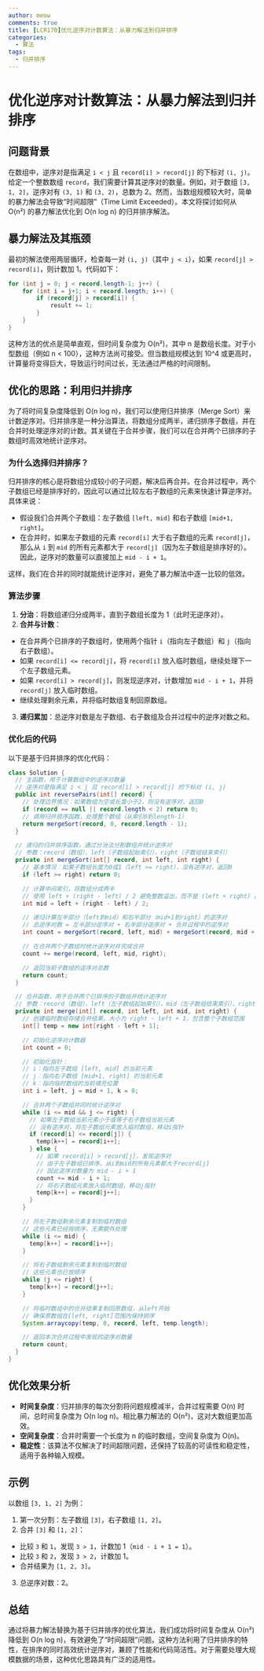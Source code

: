 ```yaml
---
author: meow
comments: true
title: [LCR170]优化逆序对计数算法：从暴力解法到归并排序
categories:
  - 算法
tags:
  - 归并排序
---
```


# 优化逆序对计数算法：从暴力解法到归并排序

## 问题背景
在数组中，逆序对是指满足 `i < j` 且 `record[i] > record[j]` 的下标对 `(i, j)`。给定一个整数数组 `record`，我们需要计算其逆序对的数量。例如，对于数组 `[3, 1, 2]`，逆序对有 `(3, 1)` 和 `(3, 2)`，总数为 2。然而，当数组规模较大时，简单的暴力解法会导致“时间超限”（Time Limit Exceeded）。本文将探讨如何从 O(n²) 的暴力解法优化到 O(n log n) 的归并排序解法。

## 暴力解法及其瓶颈
最初的解法使用两层循环，检查每一对 `(i, j)`（其中 `j < i`），如果 `record[j] > record[i]`，则计数加 1。代码如下：

```java
for (int j = 0; j < record.length-1; j++) {
    for (int i = j+1; i < record.length; i++) {
        if (record[j] > record[i]) {
            result += 1;
        }
    }
}
```

这种方法的优点是简单直观，但时间复杂度为 O(n²)，其中 n 是数组长度。对于小型数组（例如 n < 100），这种方法尚可接受。但当数组规模达到 10^4 或更高时，计算量将变得巨大，导致运行时间过长，无法通过严格的时间限制。

## 优化的思路：利用归并排序
为了将时间复杂度降低到 O(n log n)，我们可以使用归并排序（Merge Sort）来计数逆序对。归并排序是一种分治算法，将数组分成两半，递归排序子数组，并在合并时处理逆序对的计数。其关键在于合并步骤，我们可以在合并两个已排序的子数组时高效地统计逆序对。

### 为什么选择归并排序？
归并排序的核心是将数组分成较小的子问题，解决后再合并。在合并过程中，两个子数组已经是排序好的，因此可以通过比较左右子数组的元素来快速计算逆序对。具体来说：

- 假设我们合并两个子数组：左子数组 `[left, mid]` 和右子数组 `[mid+1, right]`。
- 在合并时，如果左子数组的元素 `record[i]` 大于右子数组的元素 `record[j]`，那么从 `i` 到 `mid` 的所有元素都大于 `record[j]`（因为左子数组是排序好的）。因此，逆序对的数量可以直接加上 `mid - i + 1`。

这样，我们在合并的同时就能统计逆序对，避免了暴力解法中逐一比较的低效。

### 算法步骤
1. **分治**：将数组递归分成两半，直到子数组长度为 1（此时无逆序对）。
2. **合并与计数**：
  - 在合并两个已排序的子数组时，使用两个指针 `i`（指向左子数组）和 `j`（指向右子数组）。
  - 如果 `record[i] <= record[j]`，将 `record[i]` 放入临时数组，继续处理下一个左子数组元素。
  - 如果 `record[i] > record[j]`，则发现逆序对，计数增加 `mid - i + 1`，并将 `record[j]` 放入临时数组。
  - 继续处理剩余元素，并将临时数组复制回原数组。
3. **递归累加**：总逆序对数是左子数组、右子数组及合并过程中的逆序对数之和。

### 优化后的代码
以下是基于归并排序的优化代码：

```java
class Solution {
  // 主函数，用于计算数组中的逆序对数量
  // 逆序对是指满足 i < j 且 record[i] > record[j] 的下标对 (i, j)
  public int reversePairs(int[] record) {
    // 处理边界情况：如果数组为空或长度小于2，则没有逆序对，返回0
    if (record == null || record.length < 2) return 0;
    // 调用归并排序函数，处理整个数组（从索引0到length-1）
    return mergeSort(record, 0, record.length - 1);
  }

  // 递归的归并排序函数，通过分治法分割数组并统计逆序对
  // 参数：record（数组），left（子数组起始索引），right（子数组结束索引）
  private int mergeSort(int[] record, int left, int right) {
    // 基本情况：如果子数组长度为0或1（left >= right），没有逆序对，返回0
    if (left >= right) return 0;

    // 计算中间索引，将数组分成两半
    // 使用 left + (right - left) / 2 避免整数溢出，而不是 (left + right) / 2
    int mid = left + (right - left) / 2;

    // 递归计算左半部分（left到mid）和右半部分（mid+1到right）的逆序对
    // 总逆序对数 = 左半部分逆序对 + 右半部分逆序对 + 合并过程中的逆序对
    int count = mergeSort(record, left, mid) + mergeSort(record, mid + 1, right);

    // 在合并两个子数组时统计逆序对并完成合并
    count += merge(record, left, mid, right);

    // 返回当前子数组的逆序对总数
    return count;
  }

  // 合并函数，用于合并两个已排序的子数组并统计逆序对
  // 参数：record（数组），left（左子数组起始索引），mid（左子数组结束索引），right（右子数组结束索引）
  private int merge(int[] record, int left, int mid, int right) {
    // 创建临时数组存储合并结果，大小为 right - left + 1，包含整个子数组范围
    int[] temp = new int[right - left + 1];

    // 初始化逆序对计数器
    int count = 0;

    // 初始化指针：
    // i：指向左子数组 [left, mid] 的当前元素
    // j：指向右子数组 [mid+1, right] 的当前元素
    // k：指向临时数组的当前填充位置
    int i = left, j = mid + 1, k = 0;

    // 合并两个子数组并同时统计逆序对
    while (i <= mid && j <= right) {
      // 如果左子数组当前元素小于或等于右子数组当前元素
      // 没有逆序对，将左子数组元素放入临时数组，移动i指针
      if (record[i] <= record[j]) {
        temp[k++] = record[i++];
      } else {
        // 如果 record[i] > record[j]，发现逆序对
        // 由于左子数组已排序，从i到mid的所有元素都大于record[j]
        // 因此逆序对数量为 mid - i + 1
        count += mid - i + 1;
        // 将右子数组元素放入临时数组，移动j指针
        temp[k++] = record[j++];
      }
    }

    // 将左子数组剩余元素复制到临时数组
    // 这些元素已经按顺序，无需额外处理
    while (i <= mid) {
      temp[k++] = record[i++];
    }

    // 将右子数组剩余元素复制到临时数组
    // 这些元素也已按顺序
    while (j <= right) {
      temp[k++] = record[j++];
    }

    // 将临时数组中的合并结果复制回原数组，从left开始
    // 确保原数组在[left, right]范围内保持排序
    System.arraycopy(temp, 0, record, left, temp.length);

    // 返回本次合并过程中发现的逆序对数量
    return count;
  }
}
```

## 优化效果分析
- **时间复杂度**：归并排序的每次分割将问题规模减半，合并过程需要 O(n) 时间，总时间复杂度为 O(n log n)。相比暴力解法的 O(n²)，这对大数组更加高效。
- **空间复杂度**：合并时需要一个长度为 n 的临时数组，空间复杂度为 O(n)。
- **稳定性**：该算法不仅解决了时间超限问题，还保持了较高的可读性和稳定性，适用于各种输入规模。

## 示例
以数组 `[3, 1, 2]` 为例：
1. 第一次分割：左子数组 `[3]`，右子数组 `[1, 2]`。
2. 合并 `[3]` 和 `[1, 2]`：
  - 比较 `3` 和 `1`，发现 `3 > 1`，计数加 1（`mid - i + 1 = 1`）。
  - 比较 `3` 和 `2`，发现 `3 > 2`，计数加 1。
  - 合并结果为 `[1, 2, 3]`。
3. 总逆序对数：2。

## 总结
通过将暴力解法替换为基于归并排序的优化算法，我们成功将时间复杂度从 O(n²) 降低到 O(n log n)，有效避免了“时间超限”问题。这种方法利用了归并排序的特性，在排序的同时高效统计逆序对，兼顾了性能和代码简洁性。对于需要处理大规模数据的场景，这种优化思路具有广泛的适用性。
